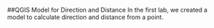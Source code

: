 ##QGIS Model for Direction and Distance
In the first lab, we created a model to calculate direction and distance from a point. 
